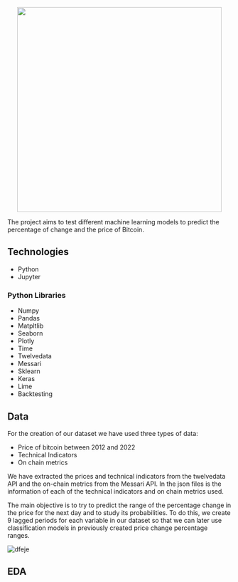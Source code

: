 <p align="center">
  <img width="460" height="460" src="https://user-images.githubusercontent.com/105368099/182561824-ee67e315-b609-4e57-ba31-3030ce21986f.png">
</p>

The project aims to test different machine learning models to predict the percentage of change and the price of Bitcoin. 

## Technologies
* Python
* Jupyter

### Python Libraries

* Numpy
* Pandas
* Matpltlib
* Seaborn
* Plotly
* Time
* Twelvedata
* Messari
* Sklearn
* Keras
* Lime
* Backtesting

## Data

For the creation of our dataset we have used three types of data:
  * Price of bitcoin between 2012 and 2022
  * Technical Indicators
  * On chain metrics
 
 We have extracted the prices and technical indicators from the twelvedata API and the on-chain metrics from the Messari API. In the json files is the information of each of the technical indicators and on chain metrics used.
 
 The main objective is to try to predict the range of the percentage change in the price for the next day and to study its probabilities. To do this, we create 9 lagged periods for each variable in our dataset so that we can later use classification models in previously created price change percentage ranges.
 
 
 ![dfeje](https://user-images.githubusercontent.com/105368099/182575492-f9e3e3d2-c428-438a-bb76-0de02c8ddf7c.png)

 ## EDA
 
 
 
 
 
